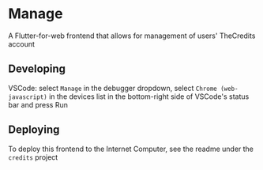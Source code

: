 # Manage

A Flutter-for-web frontend that allows for management of users' TheCredits
account

## Developing

VSCode: select `Manage` in the debugger dropdown, select `Chrome
(web-javascript)` in the devices list in the bottom-right side of VSCode's
status bar and press Run

## Deploying

To deploy this frontend to the Internet Computer, see the readme under the
`credits` project
